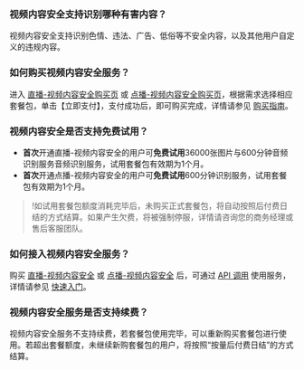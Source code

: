 ### 视频内容安全支持识别哪种有害内容？
视频内容安全支持识别色情、违法、广告、低俗等不安全内容，以及其他用户自定义的违规内容。

### 如何购买视频内容安全服务？
进入  [直播-视频内容安全购买页](https://buy.cloud.tencent.com/lvm?type=image) 或 [点播-视频内容安全购买页](https://buy.cloud.tencent.com/pvm)，根据需求选择相应套餐包，单击【立即支付】，支付成功后，即可购买完成，详情请参见 [购买指南](https://cloud.tencent.com/document/product/1265/50680)。


### 视频内容安全是否支持免费试用？
- **首次**开通直播-视频内容安全的用户可**免费试用**36000张图片与600分钟音频识别服务音频识别服务，试用套餐包有效期为1个月。
- **首次**开通点播-视频内容安全的用户可**免费试用**600分钟识别服务，试用套餐包有效期为1个月。
>!如试用套餐包额度消耗完毕后，未购买正式套餐包，将自动按照后付费日结的方式结算。如果产生欠费，将被强制停服，详情请咨询您的商务经理或售后客服团队。

### 如何接入视频内容安全服务？
购买 [直播-视频内容安全](https://buy.cloud.tencent.com/lvm?type=image) 或 [点播-视频内容安全](https://buy.cloud.tencent.com/pvm) 后，可通过 [API 调用](https://cloud.tencent.com/document/product/1265/51889) 使用服务，详情请参见 [快速入门](https://cloud.tencent.com/document/product/1265/50666)。

### 视频内容安全服务是否支持续费？ 
视频内容安全服务不支持续费，若套餐包使用完毕，可以重新购买套餐包进行使用。若超出套餐额度，未继续新购套餐包的用户，将按照“按量后付费日结”的方式结算。 

